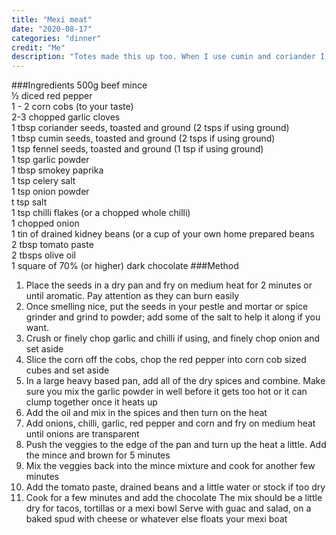 ```yaml
---
title: "Mexi meat"
date: "2020-08-17"
categories: "dinner"
credit: "Me"
description: "Totes made this up too. When I use cumin and coriander I toast the seeds in a dry frying pan and grind up in my portal and vessel.  You can just use it already ground out of a packet if you cbf with that fuss"
---
```

###Ingredients
500g beef mince  
½ diced red pepper  
1 - 2 corn cobs (to your taste)  
2-3 chopped garlic cloves  
1 tbsp coriander seeds, toasted and ground (2 tsps if using ground)  
1 tbsp cumin seeds, toasted and ground (2 tsps if using ground)  
1 tsp fennel seeds, toasted and ground (1 tsp if using ground)  
1 tsp garlic powder  
1 tbsp smokey paprika  
1 tsp celery salt  
1 tsp onion powder  
t tsp salt  
1 tsp chilli flakes (or a chopped whole chilli)  
1 chopped onion  
1 tin of drained kidney beans (or a cup of your own home prepared beans  
2 tbsp tomato paste  
2 tbsps olive oil  
1 square of 70% (or higher) dark chocolate
###Method
1. Place the seeds in a dry pan and fry on medium heat for 2 minutes or until aromatic.  Pay attention as they can burn easily
2. Once smelling nice, put the seeds in your pestle and mortar or spice grinder and grind to powder; add some of the salt to help it along if you want.
3. Crush or finely chop garlic and chilli if using, and finely chop onion and set aside
4. Slice the corn off the cobs, chop the red pepper into corn cob sized cubes and set aside
5. In a large heavy based pan, add all of the dry spices and combine.  Make sure you mix the garlic powder in well before it gets too hot or it can clump together once it heats up
6. Add the oil and mix in the spices and then turn on the heat
7. Add onions, chilli, garlic, red pepper and corn and fry on medium heat until onions are transparent
8. Push the veggies to the edge of the pan and turn up the heat a little.  Add the mince and brown for 5 minutes
9. Mix the veggies back into the mince mixture and cook for another few minutes
10. Add the tomato paste, drained beans and a little water or stock if too dry
11. Cook for a few minutes and add the chocolate
The mix should be a little dry for tacos, tortillas or a mexi bowl
Serve with guac and salad, on a baked spud with cheese or whatever else floats your mexi boat
